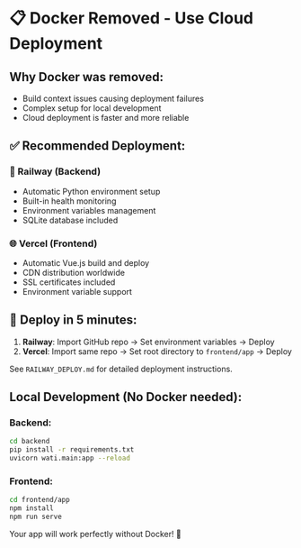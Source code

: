 # 📋 Docker Removed - Use Cloud Deployment

## Why Docker was removed:
- Build context issues causing deployment failures
- Complex setup for local development
- Cloud deployment is faster and more reliable

## ✅ Recommended Deployment:

### 🚂 Railway (Backend)
- Automatic Python environment setup
- Built-in health monitoring
- Environment variables management
- SQLite database included

### 🌐 Vercel (Frontend)
- Automatic Vue.js build and deploy
- CDN distribution worldwide
- SSL certificates included
- Environment variable support

## 🚀 Deploy in 5 minutes:

1. **Railway**: Import GitHub repo → Set environment variables → Deploy
2. **Vercel**: Import same repo → Set root directory to `frontend/app` → Deploy

See `RAILWAY_DEPLOY.md` for detailed deployment instructions.

## Local Development (No Docker needed):

### Backend:
```bash
cd backend
pip install -r requirements.txt
uvicorn wati.main:app --reload
```

### Frontend:
```bash
cd frontend/app
npm install
npm run serve
```

Your app will work perfectly without Docker! 🎉